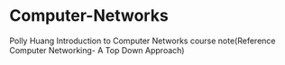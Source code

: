 # Computer-Networks
Polly Huang Introduction to Computer Networks course note(Reference Computer Networking- A Top Down Approach)
